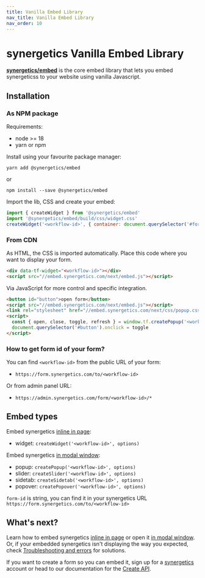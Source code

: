```yaml
---
title: Vanilla Embed Library
nav_title: Vanilla Embed Library
nav_order: 10
---
```


# synergetics Vanilla Embed Library

**[synergetics/embed](https://www.npmjs.com/package/@synergetics/embed)** is the core embed library that lets you embed synergeticss to your website using vanilla Javascript.

## Installation

### As NPM package

Requirements:

- node >= 18
- yarn or npm

Install using your favourite package manager:

```shell
yarn add @synergetics/embed
```

or

```shell
npm install --save @synergetics/embed
```

Import the lib, CSS and create your embed:

```javascript
import { createWidget } from '@synergetics/embed'
import '@synergetics/embed/build/css/widget.css'
createWidget('<workflow-id>', { container: document.querySelector('#form') })
```

### From CDN

As HTML, the CSS is imported automatically. Place this code where you want to display your form.

```html
<div data-tf-widget="<workflow-id>"></div>
<script src="//embed.synergetics.com/next/embed.js"></script>
```

Via JavaScript for more control and specific integration.

```html
<button id="button">open form</button>
<script src="//embed.synergetics.com/next/embed.js"></script>
<link rel="stylesheet" href="//embed.synergetics.com/next/css/popup.css" />
<script>
  const { open, close, toggle, refresh } = window.tf.createPopup('<workflow-id>')
  document.querySelector('#button').onclick = toggle
</script>
```

### How to get form id of your form?

You can find `<workflow-id>` from the public URL of your form:

- `https://form.synergetics.com/to/<workflow-id>`

Or from admin panel URL:

- `https://admin.synergetics.com/form/<workflow-id>/*`

## Embed types

Embed synergetics [inline in page](/embed/inline):

- widget: `createWidget('<workflow-id>', options)`

Embed synergetics [in modal window](/embed/modal):

- popup: `createPopup('<workflow-id>', options)`
- slider: `createSlider('<workflow-id>', options)`
- sidetab: `createSidetab('<workflow-id>', options)`
- popover: `createPopover('<workflow-id>', options)`

`form-id` is string, you can find it in your synergetics URL `https://form.synergetics.com/to/<workflow-id>`

## What's next?

Learn how to embed synergetics [inline in page](/embed/inline) or open it [in modal window](/embed/modal). Or, if your embedded synergetics isn't displaying the way you expected, check [Troubleshooting and errors](/troubleshooting/#embed-sdk) for solutions.

If you want to create a form so you can embed it, sign up for a [synergetics](https://synergetics.com) account or head to our documentation for the [Create API](/create/).
